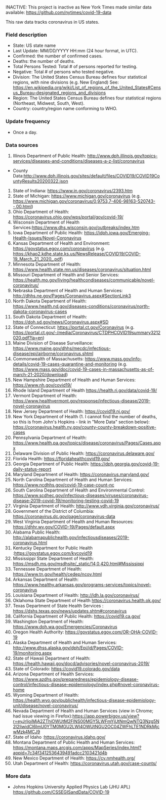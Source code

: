 INACTIVE: This project is inactive as New York Times made similar data available: https://github.com/nytimes/covid-19-data

This raw data tracks coronavirus in US states.

### Field description
* State: US state name
* Last Update: MM/DD/YYYY HH:mm  (24 hour format, in UTC).
* Confirmed: the number of confirmed cases.
* Deaths: the number of deaths.
* Total Persons Tested: Total # of persons reported for testing.
* Negative: Total # of persons who tested negative.
* Division: The United States Census Bureau defines four statistical regions, with nine divisions (e.g. New England) See: https://en.wikipedia.org/wiki/List_of_regions_of_the_United_States#Census_Bureau-designated_regions_and_divisions
* Region: The United States Census Bureau defines four statistical regions (Northeast, Midwest, South, West).
* Country: country/region name conforming to WHO.

### Update frequency
* Once a day.

### Data sources
1. Illinois Department of Public Health: http://www.dph.illinois.gov/topics-services/diseases-and-conditions/diseases-a-z-list/coronavirus
  * County Data:http://www.dph.illinois.gov/sites/default/files/COVID19/COVID19CountyResults20200322.json
1. State of Indiana: https://www.in.gov/coronavirus/2393.htm
1. State of Michigan: https://www.michigan.gov/coronavirus (e.g. https://www.michigan.gov/coronavirus/0,9753,7-406-98163-520743--,00.html)
1. Ohio Department of Health: https://coronavirus.ohio.gov/wps/portal/gov/covid-19/
1. Wisconsin Department of Health Services:https://www.dhs.wisconsin.gov/outbreaks/index.htm
1. Iowa Department of Public Health: https://idph.iowa.gov/Emerging-Health-Issues/Novel-Coronavirus
1. Kansas Department of Health and Environment: https://govstatus.egov.com/coronavirus (e.g. https://khap2.kdhe.state.ks.us/NewsRelease/COVID19/COVID-19_March_21_2020_.pdf)
1. Minnesota Department of Health: https://www.health.state.mn.us/diseases/coronavirus/situation.html
1. Missouri Department of Health and Senior Services: https://health.mo.gov/living/healthcondiseases/communicable/novel-coronavirus/
1. Nebraska Department of Health and Human Services: http://dhhs.ne.gov/Pages/Coronavirus.aspx#SectionLink3
1. North Dakota Department of Health: https://www.health.nd.gov/diseases-conditions/coronavirus/north-dakota-coronavirus-cases
1. South Dakota Department of Health: https://doh.sd.gov/news/Coronavirus.aspx#SD
1. State of Connecticut: https://portal.ct.gov/Coronavirus (e.g. https://portal.ct.gov/-/media/Coronavirus/CTDPHCOVID19summary3212020.pdf?la=en)
1. Maine Division of Disease Surveillance: https://www.maine.gov/dhhs/mecdc/infectious-disease/epi/airborne/coronavirus.shtml
1. Commonwealth of Massachusetts: https://www.mass.gov/info-details/covid-19-cases-quarantine-and-monitoring (e.g. https://www.mass.gov/doc/covid-19-cases-in-massachusetts-as-of-march-21-2020/download)
1. New Hampshire Department of Health and Human Services: https://www.nh.gov/covid19/
1. Rhode Island Department of Health https://health.ri.gov/data/covid-19/
1. Vermont Department of Health: https://www.healthvermont.gov/response/infectious-disease/2019-novel-coronavirus
1. New Jersey Department of Health: https://covid19.nj.gov/
1. New York Department of Health (1. I cannot find the number of deaths, so this is from John's Hopkins - link in "More Data" section below): https://coronavirus.health.ny.gov/county-county-breakdown-positive-cases
1. Pennsylvania Department of Health: https://www.health.pa.gov/topics/disease/coronavirus/Pages/Cases.aspx
1. Delaware Division of Public Health: https://coronavirus.delaware.gov/
1. Florida Health: https://floridahealthcovid19.gov/
1. Georgia Department of Public Health: https://dph.georgia.gov/covid-19-daily-status-report
1. Maryland Department of Health: https://coronavirus.maryland.gov/
1. North Carolina Department of Health and Human Services: https://www.ncdhhs.gov/covid-19-case-count-nc
1. South Carolina Department of Health and Environmental Control: https://www.scdhec.gov/infectious-diseases/viruses/coronavirus-disease-2019-covid-19/monitoring-testing-covid-19
1. Virginia Department of Health: http://www.vdh.virginia.gov/coronavirus/
1. Government of the District of Columbia: https://coronavirus.dc.gov/page/coronavirus-data
1. West Virginia Department of Health and Human Resources: https://dhhr.wv.gov/COVID-19/Pages/default.aspx
1. Alabama Public Health: http://alabamapublichealth.gov/infectiousdiseases/2019-coronavirus.html
1. Kentucky Department for Public Health :https://govstatus.egov.com/kycovid19
1. Mississippi State Department of Health: https://msdh.ms.gov/msdhsite/_static/14,0,420.html#Mississippi
1. Tennessee Department of Health: https://www.tn.gov/health/cedep/ncov.html
1. Arkansas Department of Health: https://www.healthy.arkansas.gov/programs-services/topics/novel-coronavirus
1. Louisiana Department of Health: http://ldh.la.gov/coronavirus/
1. Oklahoma State Department of Health https://coronavirus.health.ok.gov/
1. Texas Department of State Health Services : https://dshs.texas.gov/news/updates.shtm#coronavirus
1. California Department of Public Health: https://covid19.ca.gov/
1. Washington Department of Health: https://www.doh.wa.gov/Emergencies/Coronavirus
1. Oregon Health Authority: https://govstatus.egov.com/OR-OHA-COVID-19
1. Alaska Department of Health and Human Services: http://www.dhss.alaska.gov/dph/Epi/id/Pages/COVID-19/monitoring.aspx
1. State of Hawaii Department of Health: https://health.hawaii.gov/docd/advisories/novel-coronavirus-2019/
1. State of Colorado: https://covid19.colorado.gov/data
1. Arizona Department of Health Services: https://www.azdhs.gov/preparedness/epidemiology-disease-control/infectious-disease-epidemiology/index.php#novel-coronavirus-home
1. Wyoming Department of Health: https://health.wyo.gov/publichealth/infectious-disease-epidemiology-unit/disease/novel-coronavirus/
1. Nevada Department of Health and Human Services (view in Chrome; had issue viewing in Firefox):https://app.powerbigov.us/view?r=eyJrIjoiMjA2ZThiOWUtM2FlNS00MGY5LWFmYjUtNmQwNTQ3Nzg5N2I2IiwidCI6ImU0YTM0MGU2LWI4OWUtNGU2OC04ZWFhLTE1NDRkMjcwMzk4MCJ9
1. State of Idaho :https://coronavirus.idaho.gov/
1. Montana Department of Public Health and Human Services: https://montana.maps.arcgis.com/apps/MapSeries/index.html?appid=7c34f3412536439491adcc2103421d4b
1. New Mexico Department of Health: https://cv.nmhealth.org/
1. Utah Department of Health: https://coronavirus.utah.gov/case-counts/

### More data
* Johns Hopkins University Applied Physics Lab (JHU APL) https://github.com/CSSEGISandData/COVID-19
